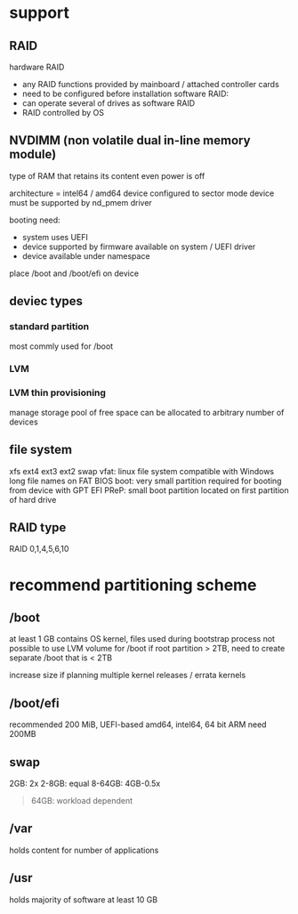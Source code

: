 # support
## RAID
hardware RAID
  - any RAID functions provided by mainboard / attached controller cards
  - need to be configured before installation
software RAID: 
  - can operate several of drives as software RAID
  - RAID controlled by OS

## NVDIMM (non volatile dual in-line memory module)
type of RAM that retains its content even power is off

architecture = intel64 / amd64
device configured to sector mode
device must be supported by nd_pmem driver

booting need:
- system uses UEFI
- device supported by firmware available on system / UEFI driver
- device available under namespace

place /boot and /boot/efi on device

## deviec types
### standard partition
most commly used for /boot
### LVM
### LVM thin provisioning
manage storage pool of free space
can be allocated to arbitrary number of devices 

## file system
xfs
ext4
ext3
ext2
swap
vfat: linux file system compatible with Windows long file names on FAT
BIOS boot: very small partition required for booting from device with GPT
EFI
PReP: small boot partition located on first partition of hard drive

## RAID type
RAID 0,1,4,5,6,10

# recommend partitioning scheme
## /boot
at least 1 GB
contains OS kernel, files used during bootstrap process
not possible to use LVM volume for /boot
if root partition > 2TB, need to create separate /boot that is < 2TB

increase size if planning multiple kernel releases / errata kernels

## /boot/efi
recommended 200 MiB, UEFI-based amd64, intel64, 64 bit ARM need 200MB

## swap
2GB: 2x
2-8GB: equal
8-64GB: 4GB-0.5x
>64GB: workload dependent 

## /var
holds content for number of applications

## /usr
holds majority of software  at least 10 GB





















